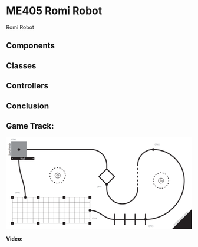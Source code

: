 # ME405 Romi Robot
Romi Robot


## Components

## Classes

## Controllers

## Conclusion

## Game Track:
![alt text](https://github.com/jwong32528/me405-romi-mecha21/blob/pictures/gametrack.png)

**Video:** 





